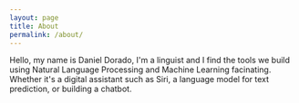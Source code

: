 ```yaml
---
layout: page
title: About
permalink: /about/
---
```


Hello, my name is Daniel Dorado, I'm a linguist and I find the tools we
build using Natural Language Processing and Machine Learning facinating. Whether
it's a digital assistant such as Siri, a language model for text prediction, or
building a chatbot.

